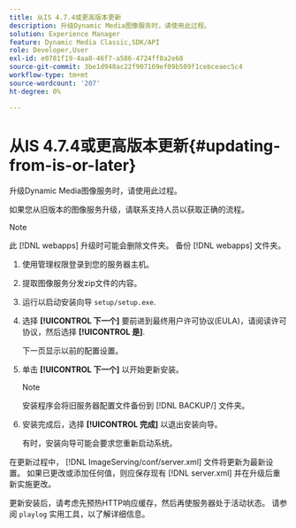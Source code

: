 ```yaml
---
title: 从IS 4.7.4或更高版本更新
description: 升级Dynamic Media图像服务时，请使用此过程。
solution: Experience Manager
feature: Dynamic Media Classic,SDK/API
role: Developer,User
exl-id: e0781f19-4aa8-46f7-a586-4724ff8a2e68
source-git-commit: 3be1d948ac22f907169ef09b509f1cebceaec5c4
workflow-type: tm+mt
source-wordcount: '207'
ht-degree: 0%

---
```


# 从IS 4.7.4或更高版本更新{#updating-from-is-or-later}

升级Dynamic Media图像服务时，请使用此过程。

如果您从旧版本的图像服务升级，请联系支持人员以获取正确的流程。

>[!NOTE]
>
>此 [!DNL webapps] 升级时可能会删除文件夹。 备份 [!DNL webapps] 文件夹。

1. 使用管理权限登录到您的服务器主机。
1. 提取图像服务分发zip文件的内容。
1. 运行以启动安装向导 `setup/setup.exe`.
1. 选择 **[!UICONTROL 下一个]** 要前进到最终用户许可协议(EULA)，请阅读许可协议，然后选择 **[!UICONTROL 是]**.

   下一页显示以前的配置设置。
1. 单击 **[!UICONTROL 下一个]** 以开始更新安装。

   >[!NOTE]
   >
   >安装程序会将旧服务器配置文件备份到 [!DNL BACKUP/] 文件夹。

1. 安装完成后，选择 **[!UICONTROL 完成]** 以退出安装向导。

   有时，安装向导可能会要求您重新启动系统。

在更新过程中， [!DNL ImageServing/conf/server.xml] 文件将更新为最新设置。 如果已更改或添加任何值，则应保存现有 [!DNL server.xml] 并在升级后重新实施更改。

更新安装后，请考虑先预热HTTP响应缓存，然后再使服务器处于活动状态。 请参阅 `playlog` 实用工具，以了解详细信息。
